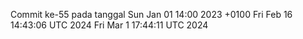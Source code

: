 Commit ke-55 pada tanggal Sun Jan 01 14:00 2023 +0100
Fri Feb 16 14:43:06 UTC 2024
Fri Mar  1 17:44:11 UTC 2024
